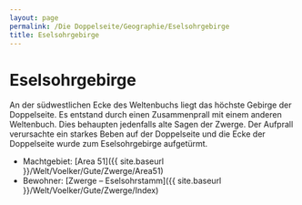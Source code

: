 ```yaml
---
layout: page
permalink: /Die Doppelseite/Geographie/Eselsohrgebirge
title: Eselsohrgebirge
---
```


# Eselsohrgebirge

An der südwestlichen Ecke des Weltenbuchs liegt das höchste Gebirge der Doppelseite. Es entstand durch einen Zusammenprall mit einem anderen Weltenbuch. Dies behaupten jedenfalls alte Sagen der Zwerge. Der Aufprall verursachte ein starkes Beben auf der Doppelseite und die Ecke der Doppelseite wurde zum Eselsohrgebirge aufgetürmt.

- Machtgebiet: [Area 51]({{ site.baseurl }}/Welt/Voelker/Gute/Zwerge/Area51)
- Bewohner: [Zwerge &ndash; Eselsohrstamm]({{ site.baseurl }}/Welt/Voelker/Gute/Zwerge/Index)

